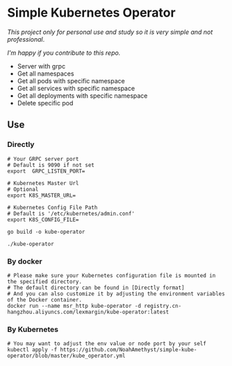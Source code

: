 # Simple Kubernetes Operator

*This project only for personal use and study so it is very simple and not professional*.

*I'm happy if you contribute to this repo.*

* Server with grpc
* Get all namespaces
* Get all pods with specific namespace
* Get all services with specific namespace
* Get all deployments with specific namespace
* Delete specific pod

## Use

### Directly
```shell
# Your GRPC server port
# Default is 9090 if not set
export  GRPC_LISTEN_PORT=

# Kubernetes Master Url
# Optional
export K8S_MASTER_URL=

# Kubernetes Config File Path 
# Default is '/etc/kubernetes/admin.conf'
export K8S_CONFIG_FILE=

go build -o kube-operator

./kube-operator
```
### By docker

```shell
# Please make sure your Kubernetes configuration file is mounted in the specified directory. 
# The default directory can be found in [Directly format]
# And you can also customize it by adjusting the environment variables of the Docker container.
docker run --name msr_http kube-operator -d registry.cn-hangzhou.aliyuncs.com/lexmargin/kube-operator:latest

```

### By Kubernetes
```shell
# You may want to adjust the env value or node port by your self
kubectl apply -f https://github.com/NoahAmethyst/simple-kube-operator/blob/master/kube_operator.yml
```


